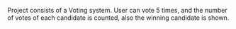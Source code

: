 Project consists of a Voting system.
User can vote 5 times, and the number of votes of each candidate is counted, also the winning candidate is shown.
